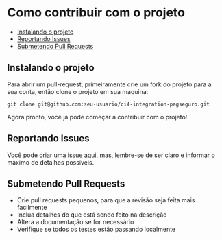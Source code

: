 # Como contribuir com o projeto

- [Instalando o projeto](#instalando-o-projeto)
- [Reportando Issues](#reportando-issues)
- [Submetendo Pull Requests](#submetendo-pull-requests)

## Instalando o projeto

Para abrir um pull-request, primeiramente crie um fork do projeto para a sua conta, então clone o projeto em sua maquina:

`git clone git@github.com:seu-usuario/ci4-integration-pagseguro.git`

Agora pronto, você já pode começar a contribuir com o projeto!

## Reportando Issues

Você pode criar uma issue [aqui](https://github.com/matheuscastroweb/ci4-integration-pagseguro/issues), mas, lembre-se de ser claro e informar o máximo de detalhes possíveis.

## Submetendo Pull Requests
* Crie pull requests pequenos, para que a revisão seja feita mais facilmente
* Inclua detalhes do que está sendo feito na descrição
* Altera a documentação se for necessário
* Verifique se todos os testes estão passando localmente

